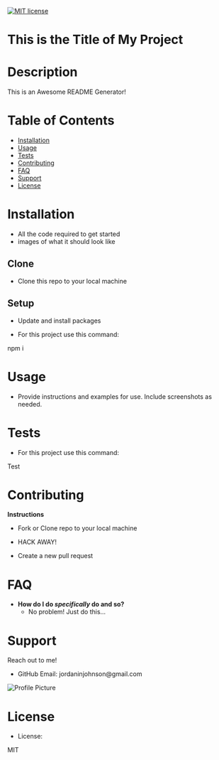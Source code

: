 <p><a href="https://lbesson.mit-license.org/"><img src="https://img.shields.io/badge/License-MIT-blue.svg" alt="MIT license"></a></p>

<h1>This is the Title of My Project</h1>

<h1>Description</h1>

This is an Awesome README Generator!
<h1>Table of Contents</h1>

<ul>
<li><a href="#installation">Installation</a></li>
<li><a href="#usage">Usage</a></li>
<li><a href="#tests">Tests</a></li>
<li><a href="#contributing">Contributing</a></li>
<li><a href="#FAQ">FAQ</a></li>
<li><a href="#support">Support</a></li>
<li><a href="#license">License</a></li>
</ul>

<h1>Installation</h1>

<ul>
<li>All the code required to get started</li>
<li>images of what it should look like</li>
</ul>
<h2>Clone</h2>
<ul>
<li>Clone this repo to your local machine</li>
</ul>
<h2>Setup</h2>
<ul>
<li>Update and install packages</li>
</ul>

<ul>
<li>For this project use this command:</li>
</ul>
npm i
<h1>Usage</h1>

* Provide instructions and examples for use. Include screenshots as needed.
<h1>Tests</h1>

<ul>
<li>For this project use this command:</li>
</ul>
Test
<h1>Contributing</h1>

<p><strong>Instructions</strong></p>
<ul>
<li>
<p>Fork or Clone repo to your local machine</p>
</li>
<li>
<p>HACK AWAY!</p>
</li>
<li>
<p>Create a new pull request</p>
</li>
</ul>

<h1>FAQ</h1>

<ul>
<li><strong>How do I do <em>specifically</em> do and so?</strong>
<ul>
<li>No problem! Just do this...</li>
</ul>
</li>
</ul>

<h1>Support</h1>

Reach out to me! 
<ul>
<li>GitHub Email: jordaninjohnson@gmail.com</li>
</ul>

<p><img src="https://avatars1.githubusercontent.com/u/59855054?v=4&amp;s=200" alt="Profile Picture"></p>

<h1>License</h1>

<ul>
<li>License:</li>
</ul>
MIT
